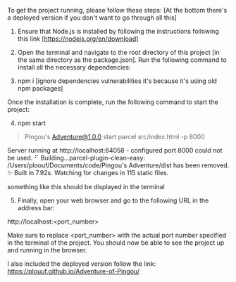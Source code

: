 To get the project running, please follow these steps: 
[At the bottom there's a deployed version if you don't want to go through all this]

1. Ensure that Node.js is installed by following the instructions following this link [https://nodejs.org/en/download]

2. Open the terminal and navigate to the root directory of this project [in the same directory as the package.json]. Run the following command to install all the necessary dependencies:

3. npm i 
[ignore dependencies vulnerabilities it's because it's using old npm packages]

Once the installation is complete, run the following command to start the project:

4. npm start

> Pingou's Adventure@1.0.0 start
> parcel src/index.html -p 8000

Server running at http://localhost:64058 - configured port 8000 could not be used.
⠋ Building...parcel-plugin-clean-easy: /Users/ploouf/Documents/code/Pingou's Adventure/dist has been removed.
✨  Built in 7.92s.
Watching for changes in 115 static files.

something like this should be displayed in the terminal

5. Finally, open your web browser and go to the following URL in the address bar:

http://localhost:<port_number>

Make sure to replace <port_number> with the actual port number specified in the terminal of the project. You should now be able to see the project up and running in the browser.


I also included the deployed version follow the link:
https://plouuf.github.io/Adventure-of-Pingou/
